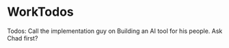 # WorkTodos

Todos:  Call the implementation guy on Building an AI tool for his people.  Ask Chad first?